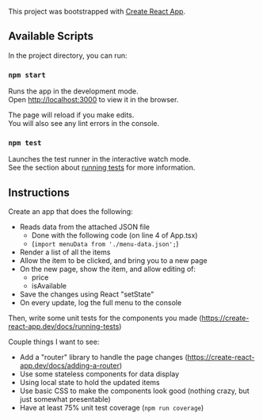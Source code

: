 This project was bootstrapped with [Create React App](https://github.com/facebook/create-react-app).

## Available Scripts

In the project directory, you can run:

### `npm start`

Runs the app in the development mode.<br />
Open [http://localhost:3000](http://localhost:3000) to view it in the browser.

The page will reload if you make edits.<br />
You will also see any lint errors in the console.

### `npm test`

Launches the test runner in the interactive watch mode.<br />
See the section about [running tests](https://facebook.github.io/create-react-app/docs/running-tests) for more information.

## Instructions

Create an app that does the following:

- Reads data from the attached JSON file
    - Done with the following code (on line 4 of App.tsx)
    - (`import menuData from './menu-data.json';`)
- Render a list of all the items
- Allow the item to be clicked, and bring you to a new page
- On the new page, show the item, and allow editing of:
    - price
    - isAvailable
- Save the changes using React "setState"
- On every update, log the full menu to the console

Then, write some unit tests for the components you made
 (https://create-react-app.dev/docs/running-tests)


Couple things I want to see:

- Add a "router" library to handle the page changes (https://create-react-app.dev/docs/adding-a-router)
- Use some stateless components for data display
- Using local state to hold the updated items
- Use basic CSS to make the components look good (nothing crazy, but just somewhat presentable)
- Have at least 75% unit test coverage (`npm run coverage`)
